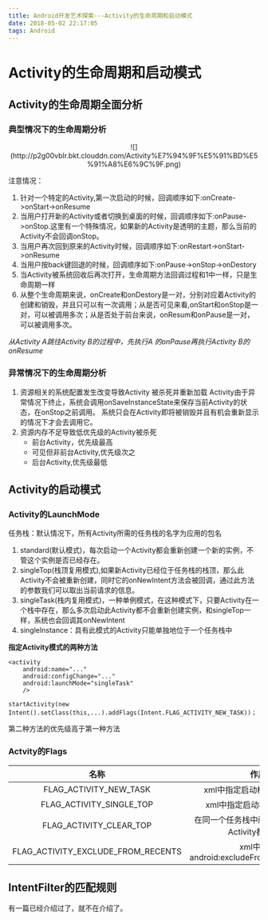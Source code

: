 ```yaml
---
title: Android开发艺术探索---Activity的生命周期和启动模式
date: 2018-05-02 22:17:05
tags: Android
---
```


# Activity的生命周期和启动模式

## Activity的生命周期全面分析

### 典型情况下的生命周期分析

<center>![](http://p2g00vblr.bkt.clouddn.com/Activity%E7%94%9F%E5%91%BD%E5%91%A8%E6%9C%9F.png)</center>

<!--more-->

注意情况：

1. 针对一个特定的Activity,第一次启动的时候，回调顺序如下:onCreate->onStart->onResume
2. 当用户打开新的Activity或者切换到桌面的时候，回调顺序如下:onPause->onStop.这里有一个特殊情况，如果新的Activity是透明的主题，那么当前的Activity不会回调onStop。
3. 当用户再次回到原来的Activity时候，回调顺序如下:onRestart->onStart->onResume
4. 当用户按back键回退的时候，回调顺序如下:onPause->onStop->onDestory
5. 当Activity被系统回收后再次打开，生命周期方法回调过程和1中一样，只是生命周期一样
6. 从整个生命周期来说，onCreate和onDestory是一对，分别对应着Activity的创建和销毁，并且只可以有一次调用；从是否可见来看,onStart和onStop是一对，可以被调用多次；从是否处于前台来说，onResum和onPause是一对，可以被调用多次。

*从Activity A跳往Activity B的过程中，先执行A 的onPause再执行Activity B的onResume*

### 异常情况下的生命周期分析

1. 资源相关的系统配置发生改变导致Activity 被杀死并重新加载
Activity由于异常情况下终止，系统会调用onSaveInstanceState来保存当前Activity的状态，在onStop之前调用。
系统只会在Activity即将被销毁并且有机会重新显示的情况下才会去调用它。
2. 资源内存不足导致低优先级的Activity被杀死
    - 前台Activity，优先级最高
    - 可见但非前台Activity,优先级次之
    - 后台Activity,优先级最低

## Activity的启动模式

### Activity的LaunchMode

任务栈：默认情况下，所有Activity所需的任务栈的名字为应用的包名

1. standard(默认模式)，每次启动一个Activity都会重新创建一个新的实例，不管这个实例是否已经存在。
2. singleTop(栈顶复用模式),如果新Activity已经位于任务栈的栈顶，那么此Activity不会被重新创建，同时它的onNewIntent方法会被回调，通过此方法的参数我们可以取出当前请求的信息。
3. singleTask(栈内复用模式)，一种单例模式，在这种模式下，只要Activity在一个栈中存在，那么多次启动此Activity都不会重新创建实例，和singleTop一样，系统也会回调其onNewIntent
4. singleInstance：具有此模式的Activity只能单独地位于一个任务栈中

**指定Activity模式的两种方法**

```
<activity
    android:name="..."
    android:configChange="..."
    android:launchMode="singleTask"
    />
```

```
startActivity(new Intent().setClass(this,...).addFlags(Intent.FLAG_ACTIVITY_NEW_TASK))；
```

第二种方法的优先级高于第一种方法

### Actvity的Flags

|名称|作用|
|:---:|:---:|
|FLAG_ACTIVITY_NEW_TASK|xml中指定启动模式singleTask|
|FLAG_ACTIVITY_SINGLE_TOP|xml中指定启动模式singleTop|
|FLAG_ACTIVITY_CLEAR_TOP|在同一个任务栈中所有位于它上面的Activity都要出栈|
|FLAG_ACTIVITY_EXCLUDE_FROM_RECENTS|xml中指定android:excludeFromRecents="true"|

## IntentFilter的匹配规则

有一篇已经介绍过了，就不在介绍了。